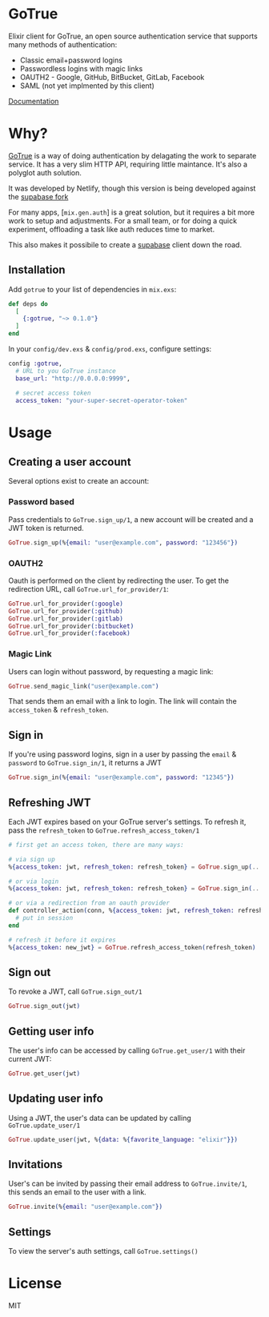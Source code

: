# GoTrue

Elixir client for GoTrue, an open source authentication service that supports many methods of authentication:

- Classic email+password logins
- Passwordless logins with magic links
- OAUTH2 - Google, GitHub, BitBucket, GitLab, Facebook
- SAML (not yet implmented by this client)

[Documentation](https://hexdocs.pm/gotrue)

# Why?

[GoTrue](https://github.com/netlify/gotrue) is a way of doing authentication by delagating the work to separate service. It has a very slim HTTP API, requiring little maintance. It's also a polyglot auth solution.

It was developed by Netlify, though this version is being developed against the [supabase fork](https://github.com/supabase/gotrue)

For many apps, [`mix.gen.auth`] is a great solution, but it requires a bit more work to setup and adjustments. For a small team, or for doing a quick experiment, offloading a task like auth reduces time to market.

This also makes it possibile to create a [supabase](https://supabase.io) client down the road.

## Installation

Add `gotrue` to your list of dependencies in `mix.exs`:

```elixir
def deps do
  [
    {:gotrue, "~> 0.1.0"}
  ]
end
```

In your `config/dev.exs` & `config/prod.exs`, configure settings: 

```elixir
config :gotrue,
  # URL to you GoTrue instance
  base_url: "http://0.0.0.0:9999",

  # secret access token
  access_token: "your-super-secret-operator-token"
```

# Usage

## Creating a user account

Several options exist to create an account:

### Password based

Pass credentials to `GoTrue.sign_up/1`, a new account will be created and a JWT token is returned.

```elixir
GoTrue.sign_up(%{email: "user@example.com", password: "123456"})
```

### OAUTH2

Oauth is performed on the client by redirecting the user. To get the redirection URL, call `GoTrue.url_for_provider/1`: 

```elixir
GoTrue.url_for_provider(:google)
GoTrue.url_for_provider(:github)
GoTrue.url_for_provider(:gitlab)
GoTrue.url_for_provider(:bitbucket)
GoTrue.url_for_provider(:facebook)
```

### Magic Link

Users can login without password, by requesting a magic link:

```elixir
GoTrue.send_magic_link("user@example.com")
```

That sends them an email with a link to login. The link will contain the `access_token` & `refresh_token`.

## Sign in

If you're using password logins, sign in a user by passing the `email` & `password` to `GoTrue.sign_in/1`, it returns a JWT

```elixir
GoTrue.sign_in(%{email: "user@example.com", password: "12345"})
```

## Refreshing JWT

Each JWT expires based on your GoTrue server's settings. To refresh it, pass the `refresh_token` to `GoTrue.refresh_access_token/1`

```elixir
# first get an access token, there are many ways:

# via sign up
%{access_token: jwt, refresh_token: refresh_token} = GoTrue.sign_up(...)

# or via login
%{access_token: jwt, refresh_token: refresh_token} = GoTrue.sign_in(...)

# or via a redirection from an oauth provider
def controller_action(conn, %{access_token: jwt, refresh_token: refresh_token}) do
  # put in session
end

# refresh it before it expires
%{access_token: new_jwt} = GoTrue.refresh_access_token(refresh_token)
```

## Sign out

To revoke a JWT, call `GoTrue.sign_out/1`

```elixir
GoTrue.sign_out(jwt)
```

## Getting user info

The user's info can be accessed by calling `GoTrue.get_user/1` with their current JWT:

```elixir
GoTrue.get_user(jwt)
```

## Updating user info

Using a JWT, the user's data can be updated by calling `GoTrue.update_user/1`

```elixir
GoTrue.update_user(jwt, %{data: %{favorite_language: "elixir"}})
```

## Invitations

User's can be invited by passing their email address to `GoTrue.invite/1`, this sends an email to the user with a link.

```elixir
GoTrue.invite(%{email: "user@example.com"})
```

## Settings

To view the server's auth settings, call `GoTrue.settings()`

# License

MIT
